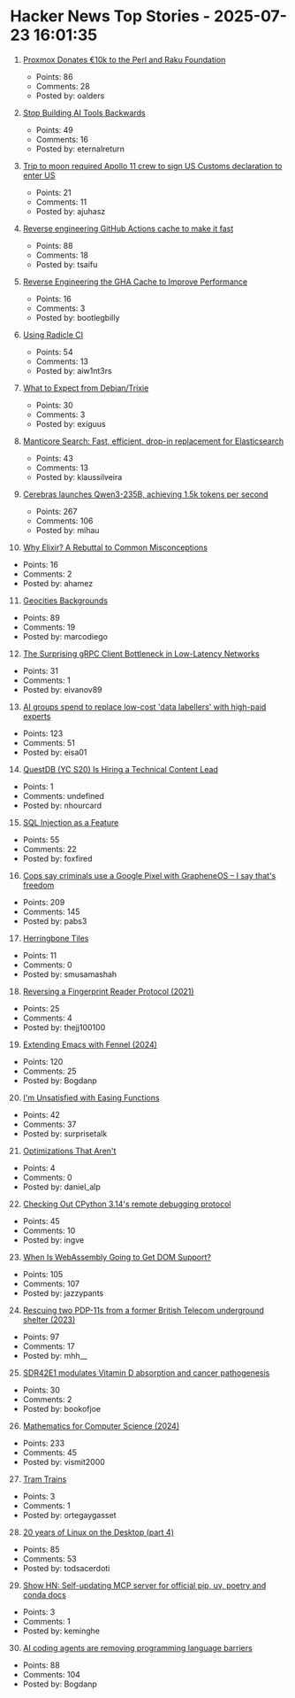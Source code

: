 # Hacker News Top Stories - 2025-07-23 16:01:35

1. [Proxmox Donates €10k to the Perl and Raku Foundation](https://www.perl.com/article/proxmox-donates-to-tprf/)
   - Points: 86
   - Comments: 28
   - Posted by: oalders

2. [Stop Building AI Tools Backwards](https://hazelweakly.me/blog/stop-building-ai-tools-backwards/)
   - Points: 49
   - Comments: 16
   - Posted by: eternalreturn

3. [Trip to moon required Apollo 11 crew to sign US Customs declaration to enter US](https://magazine.uc.edu/editors_picks/recent_features/armstrong/moonrocks.html)
   - Points: 21
   - Comments: 11
   - Posted by: ajuhasz

4. [Reverse engineering GitHub Actions cache to make it fast](https://www.blacksmith.sh/blog/cache)
   - Points: 88
   - Comments: 18
   - Posted by: tsaifu

5. [Reverse Engineering the GHA Cache to Improve Performance](https://depot.dev/blog/github-actions-cache)
   - Points: 16
   - Comments: 3
   - Posted by: bootlegbilly

6. [Using Radicle CI](https://radicle.xyz/2025/07/23/using-radicle-ci-for-development)
   - Points: 54
   - Comments: 13
   - Posted by: aiw1nt3rs

7. [What to Expect from Debian/Trixie](https://michael-prokop.at/blog/2025/07/20/what-to-expect-from-debian-trixie-newintrixie/)
   - Points: 30
   - Comments: 3
   - Posted by: exiguus

8. [Manticore Search: Fast, efficient, drop-in replacement for Elasticsearch](https://github.com/manticoresoftware/manticoresearch)
   - Points: 43
   - Comments: 13
   - Posted by: klaussilveira

9. [Cerebras launches Qwen3-235B, achieving 1.5k tokens per second](https://www.cerebras.ai/press-release/cerebras-launches-qwen3-235b-world-s-fastest-frontier-ai-model-with-full-131k-context-support)
   - Points: 267
   - Comments: 106
   - Posted by: mihau

10. [Why Elixir? A Rebuttal to Common Misconceptions](https://matthewsinclair.com/blog/0181-why-elixir)
   - Points: 16
   - Comments: 2
   - Posted by: ahamez

11. [Geocities Backgrounds](https://pixelmoondust.neocities.org/archives/archivedtiles)
   - Points: 89
   - Comments: 19
   - Posted by: marcodiego

12. [The Surprising gRPC Client Bottleneck in Low-Latency Networks](https://blog.ydb.tech/the-surprising-grpc-client-bottleneck-in-low-latency-networks-and-how-to-get-around-it-69d6977a1d02)
   - Points: 31
   - Comments: 1
   - Posted by: eivanov89

13. [AI groups spend to replace low-cost 'data labellers' with high-paid experts](https://www.ft.com/content/e17647f0-4c3b-49b4-a031-b56158bbb3b8)
   - Points: 123
   - Comments: 51
   - Posted by: eisa01

14. [QuestDB (YC S20) Is Hiring a Technical Content Lead](https://questdb.com/careers/technical-content-lead/)
   - Points: 1
   - Comments: undefined
   - Posted by: nhourcard

15. [SQL Injection as a Feature](https://idiallo.com/blog/sql-injection-as-a-feature)
   - Points: 55
   - Comments: 22
   - Posted by: foxfired

16. [Cops say criminals use a Google Pixel with GrapheneOS – I say that's freedom](https://www.androidauthority.com/why-i-use-grapheneos-on-pixel-3575477/)
   - Points: 209
   - Comments: 145
   - Posted by: pabs3

17. [Herringbone Tiles](https://nothings.org/gamedev/herringbone/herringbone_tiles.html)
   - Points: 11
   - Comments: 0
   - Posted by: smusamashah

18. [Reversing a Fingerprint Reader Protocol (2021)](https://blog.th0m.as/misc/fingerprint-reversing/)
   - Points: 25
   - Comments: 4
   - Posted by: thejj100100

19. [Extending Emacs with Fennel (2024)](https://andreyor.st/posts/2024-12-20-extending-emacs-with-fennel/)
   - Points: 120
   - Comments: 25
   - Posted by: Bogdanp

20. [I'm Unsatisfied with Easing Functions](https://www.davepagurek.com/blog/easing-functions/)
   - Points: 42
   - Comments: 37
   - Posted by: surprisetalk

21. [Optimizations That Aren't](https://zeux.io/2010/11/29/optimizations-that-arent/)
   - Points: 4
   - Comments: 0
   - Posted by: daniel_alp

22. [Checking Out CPython 3.14's remote debugging protocol](https://rtpg.co/2025/06/28/checking-out-sys-remote-exec/)
   - Points: 45
   - Comments: 10
   - Posted by: ingve

23. [When Is WebAssembly Going to Get DOM Support?](https://queue.acm.org/detail.cfm?id=3746174)
   - Points: 105
   - Comments: 107
   - Posted by: jazzypants

24. [Rescuing two PDP-11s from a former British Telecom underground shelter (2023)](https://forum.vcfed.org/index.php?threads/rescuing-two-pdp-11-systems-in-uk-from-a-former-big-british-telecom-underground-shelter-in-central-london.1244723/page-2)
   - Points: 97
   - Comments: 17
   - Posted by: mhh__

25. [SDR42E1 modulates Vitamin D absorption and cancer pathogenesis](https://www.frontiersin.org/journals/endocrinology/articles/10.3389/fendo.2025.1585859/full)
   - Points: 30
   - Comments: 2
   - Posted by: bookofjoe

26. [Mathematics for Computer Science (2024)](https://ocw.mit.edu/courses/6-1200j-mathematics-for-computer-science-spring-2024/)
   - Points: 233
   - Comments: 45
   - Posted by: vismit2000

27. [Tram Trains](https://www.worksinprogress.news/p/tram-trains)
   - Points: 3
   - Comments: 1
   - Posted by: ortegaygasset

28. [20 years of Linux on the Desktop (part 4)](https://ploum.net/2025-07-23-linux_desktop4.html)
   - Points: 85
   - Comments: 53
   - Posted by: todsacerdoti

29. [Show HN: Self-updating MCP server for official pip, uv, poetry and conda docs](https://github.com/KemingHe/python-dependency-manager-companion-mcp-server)
   - Points: 3
   - Comments: 1
   - Posted by: keminghe

30. [AI coding agents are removing programming language barriers](https://railsatscale.com/2025-07-19-ai-coding-agents-are-removing-programming-language-barriers/)
   - Points: 88
   - Comments: 104
   - Posted by: Bogdanp

